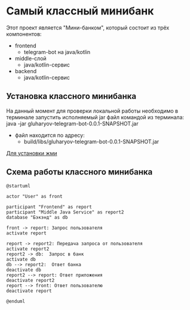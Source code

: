 # Самый классный минибанк

Этот проект является "Мини-банком", который  состоит из трёх компонентов:

- frontend
    - telegram-bot на java/kotlin
- middle-слой
    - java/kotlin-сервис
- backend
    - java/kotlin-сервис
 
## Установка клаccного минибанка

На данный момент для проверки локальной работы необходимо в терминале запустить исполняемый jar
файл командой из терминала: java -jar gluharyov-telegram-bot-0.0.1-SNAPSHOT.jar

- файл находится по адресу:
  - build/libs/gluharyov-telegram-bot-0.0.1-SNAPSHOT.jar

[Для установки жми](https://www.example.com)


## Схема работы классного минибанка

```plantuml
@startuml

actor "User" as front

participant "Frontend" as report
participant "Middle Java Service" as report2
database "Бэкэнд" as db

front -> report: Запрос пользователя
activate report

report -> report2: Передача запроса от пользователя
activate report2
report2 -> db:  Запрос в банк
activate db
db --> report2:  Ответ банка
deactivate db
report2 --> report: Ответ приложения
deactivate report2
report --> front: Ответ пользователю
deactivate report

@enduml
